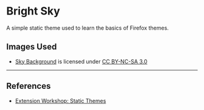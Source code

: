 # Bright Sky

A simple static theme used to learn the basics of Firefox themes.

## Images Used

- [Sky Background](https://www.deviantart.com/kaiseto/art/Sky-Background-125751046)
  is licensed under [CC BY-NC-SA 3.0](https://creativecommons.org/licenses/by-nc-sa/3.0/)

---

## References

- [Extension Workshop: Static Themes](https://extensionworkshop.com/documentation/themes/static-themes/)
